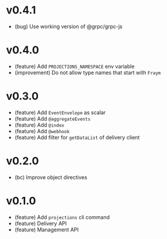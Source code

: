 # v0.4.1

-   (bug) Use working version of @grpc/grpc-js

# v0.4.0

-   (feature) Add `PROJECTIONS_NAMESPACE` env variable
-   (improvement) Do not allow type names that start with `Fraym`

# v0.3.0

-   (feature) Add `EventEnvelope` as scalar
-   (feature) Add `@aggregateEvents`
-   (feature) Add `@index`
-   (feature) Add `@webhook`
-   (feature) Add filter for `getDataList` of delivery client

# v0.2.0

-   (bc) Improve object directives

# v0.1.0

-   (feature) Add `projections` cli command
-   (feature) Delivery API
-   (feature) Management API
